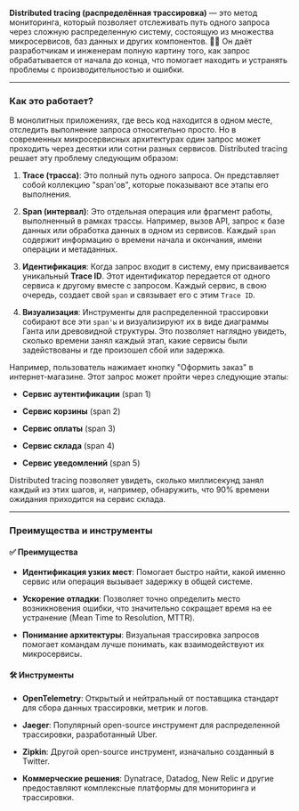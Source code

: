 **Distributed tracing (распределённая трассировка)** — это метод мониторинга, который позволяет отслеживать путь одного запроса через сложную распределенную систему, состоящую из множества микросервисов, баз данных и других компонентов. 🕵️‍♂️ Он даёт разработчикам и инженерам полную картину того, как запрос обрабатывается от начала до конца, что помогает находить и устранять проблемы с производительностью и ошибки.

---

### Как это работает?

В монолитных приложениях, где весь код находится в одном месте, отследить выполнение запроса относительно просто. Но в современных микросервисных архитектурах один запрос может проходить через десятки или сотни разных сервисов. Distributed tracing решает эту проблему следующим образом:

1. **Trace (трасса)**: Это полный путь одного запроса. Он представляет собой коллекцию "span'ов", которые показывают все этапы его выполнения.
    
2. **Span (интервал)**: Это отдельная операция или фрагмент работы, выполненный в рамках трассы. Например, вызов API, запрос к базе данных или обработка данных в одном из сервисов. Каждый `span` содержит информацию о времени начала и окончания, имени операции и метаданных.
    
3. **Идентификация**: Когда запрос входит в систему, ему присваивается уникальный **Trace ID**. Этот идентификатор передается от одного сервиса к другому вместе с запросом. Каждый сервис, в свою очередь, создает свой `span` и связывает его с этим `Trace ID`.
    
4. **Визуализация**: Инструменты для распределенной трассировки собирают все эти `span'ы` и визуализируют их в виде диаграммы Ганта или древовидной структуры. Это позволяет наглядно увидеть, сколько времени занял каждый этап, какие сервисы были задействованы и где произошел сбой или задержка.
    

Например, пользователь нажимает кнопку "Оформить заказ" в интернет-магазине. Этот запрос может пройти через следующие этапы:

- **Сервис аутентификации** (span 1)
    
- **Сервис корзины** (span 2)
    
- **Сервис оплаты** (span 3)
    
- **Сервис склада** (span 4)
    
- **Сервис уведомлений** (span 5)
    

Distributed tracing позволяет увидеть, сколько миллисекунд занял каждый из этих шагов, и, например, обнаружить, что 90% времени ожидания приходится на сервис склада.

---

### Преимущества и инструменты

#### ✅ Преимущества

- **Идентификация узких мест**: Помогает быстро найти, какой именно сервис или операция вызывает задержку в общей системе.
    
- **Ускорение отладки**: Позволяет точно определить место возникновения ошибки, что значительно сокращает время на ее устранение (Mean Time to Resolution, MTTR).
    
- **Понимание архитектуры**: Визуальная трассировка запросов помогает командам лучше понимать, как взаимодействуют их микросервисы.
    

#### 🛠️ Инструменты

- **OpenTelemetry**: Открытый и нейтральный от поставщика стандарт для сбора данных трассировки, метрик и логов.
    
- **Jaeger**: Популярный open-source инструмент для распределенной трассировки, разработанный Uber.
    
- **Zipkin**: Другой open-source инструмент, изначально созданный в Twitter.
    
- **Коммерческие решения**: Dynatrace, Datadog, New Relic и другие предоставляют комплексные платформы для мониторинга и трассировки.